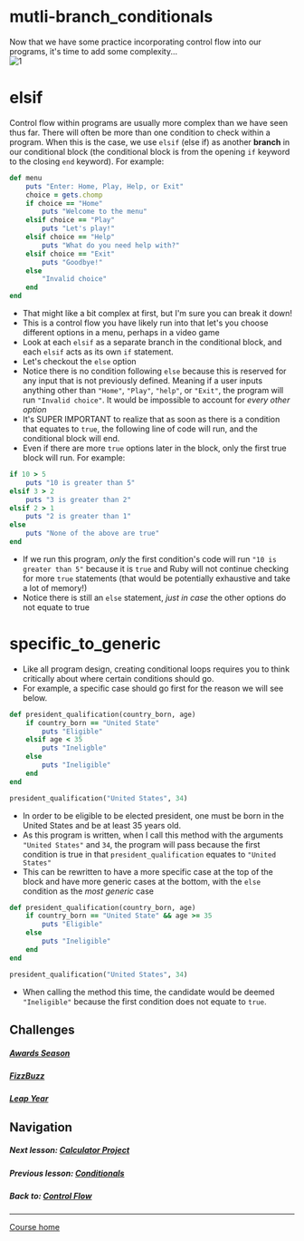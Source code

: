 # mutli-branch_conditionals
Now that we have some practice incorporating control flow into our programs, it's time to add some complexity...  
![1](http://i.imgur.com/KY5zGyf.gif?1)
# elsif
Control flow within programs are usually more complex than we have seen thus far. There will often be more than one condition to check within a program. When this is the case, we use `elsif` (else if) as another **branch** in our conditional block (the conditional block is from the opening `if` keyword to the closing `end` keyword). For example:  
```ruby
def menu
    puts "Enter: Home, Play, Help, or Exit"
    choice = gets.chomp
    if choice == "Home"
        puts "Welcome to the menu"
    elsif choice == "Play"
        puts "Let's play!"
    elsif choice == "Help"
        puts "What do you need help with?"
    elsif choice == "Exit"
        puts "Goodbye!"
    else
        "Invalid choice"
    end
end
```
- That might like a bit complex at first, but I'm sure you can break it down!
- This is a control flow you have likely run into that let's you choose different options in a menu, perhaps in a video game
- Look at each `elsif` as a separate branch in the conditional block, and each `elsif` acts as its own `if` statement.
- Let's checkout the `else` option
- Notice there is no condition following `else` because this is reserved for any input that is not previously defined. Meaning if a user inputs anything other than `"Home"`, `"Play"`, `"help"`, or `"Exit"`, the program will run `"Invalid choice"`. It would be impossible to account for *every other option*  
- It's SUPER IMPORTANT to realize that as soon as there is a condition that equates to `true`, the following line of code will run, and the conditional block will end.
- Even if there are more `true` options later in the block, only the first true block will run. For example:
```ruby
if 10 > 5
    puts "10 is greater than 5"
elsif 3 > 2
    puts "3 is greater than 2"
elsif 2 > 1
    puts "2 is greater than 1"
else
    puts "None of the above are true"
end
```
- If we run this program, *only* the first condition's code will run `"10 is greater than 5"` because it is `true` and Ruby will not continue checking for more `true` statements (that would be potentially exhaustive and take a lot of memory!)
- Notice there is still an `else` statement, *just in case* the other options do not equate to true

# specific_to_generic
- Like all program design, creating conditional loops requires you to think critically about where certain conditions should go. 
- For example, a specific case should go first for the reason we will see below.
```ruby
def president_qualification(country_born, age)
    if country_born == "United State"
        puts "Eligible"
    elsif age < 35
        puts "Ineligble"
    else
        puts "Ineligible"
    end
end

president_qualification("United States", 34)
```
- In order to be eligible to be elected president, one must be born in the United States and be at least 35 years old. 
- As this program is written, when I call this method with the arguments `"United States"` and `34`, the program will pass because the first condition is true in that `president_qualification` equates to `"United States"`
- This can be rewritten to have a more specific case at the top of the block and have more generic cases at the bottom, with the `else` condition as the *most generic* case
```ruby
def president_qualification(country_born, age)
    if country_born == "United State" && age >= 35
        puts "Eligible"
    else
        puts "Ineligible"
    end
end

president_qualification("United States", 34)
```
- When calling the method this time, the candidate would be deemed `"Ineligible"` because the first condition does not equate to `true`. 


## Challenges  
##### [Awards Season](https://github.com/Coderdotnew/intro_web_apps_dgm/tree/master/03_class/02_multiple_branches/code/01_awards_season)  
##### [FizzBuzz](https://github.com/Coderdotnew/intro_web_apps_dgm/tree/master/03_class/02_multiple_branches/code/02_fizzbuzz) 
##### [Leap Year](https://github.com/Coderdotnew/intro_web_apps_dgm/tree/master/03_class/02_multiple_branches/code/03_leap_year) 

## Navigation  
##### Next lesson: [Calculator Project](https://github.com/Coderdotnew/intro_web_apps_dgm/tree/master/03_class/03_calculator)     
##### Previous lesson: [Conditionals](https://github.com/Coderdotnew/intro_web_apps_dgm/tree/master/03_class/01_conditionals)  
##### Back to: [Control Flow](https://github.com/Coderdotnew/intro_web_apps_dgm/tree/master/03_class)  
---  
[Course home](https://github.com/Coderdotnew/intro_web_apps_dgm)  
